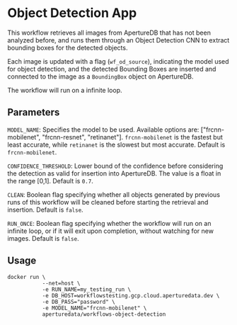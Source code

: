 Object Detection App
====================

This workflow retrieves all images from ApertureDB that has not been
analyzed before, and runs them through an Object Detection CNN to
extract bounding boxes for the detected objects.

Each image is updated with a flag (`wf_od_source`), indicating the model
used for object detection, and the detected Bounding Boxes
are inserted and connected to the image as a `BoundingBox` object on ApertureDB.

The workflow will run on a infinite loop.

Parameters
----------

`MODEL_NAME`: Specifies the model to be used.
Available options are: ["frcnn-mobilenet", "frcnn-resnet", "retinanet"].
`frcnn-mobilenet` is the fastest but least accurate, while `retinanet` is
the slowest but most accurate. Default is `frcnn-mobilenet`.

`CONFIDENCE_THRESHOLD`: Lower bound of the confidence before considering the detection
as valid for insertion into ApertureDB. The value is a float in the range [0,1].
Default is `0.7`.

`CLEAN`: Boolean flag specifying whether all objects generated by previous runs
of this workflow will be cleaned before starting the retrieval and insertion.
Default is `false`.

`RUN_ONCE`: Boolean flag specifying whether the workflow will run on an infinite
loop, or if it will exit upon completion, without watching for new images.
Default is `false`.

Usage
-----

```
docker run \
           --net=host \
           -e RUN_NAME=my_testing_run \
           -e DB_HOST=workflowstesting.gcp.cloud.aperturedata.dev \
           -e DB_PASS="password" \
           -e MODEL_NAME="frcnn-mobilenet" \
           aperturedata/workflows-object-detection
```

